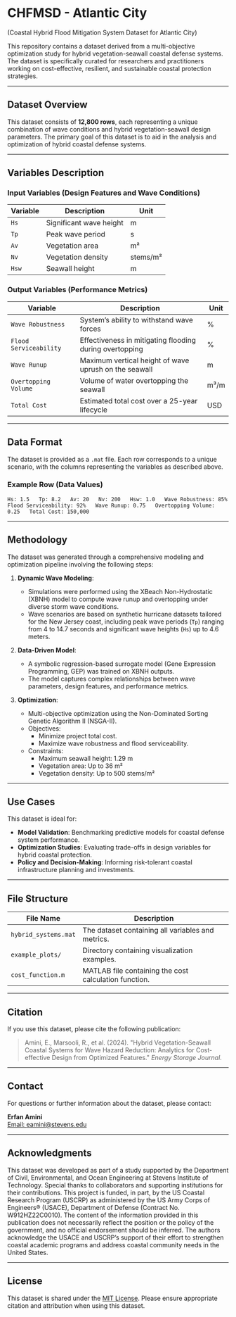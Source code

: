 # CHFMSD - Atlantic City
(Coastal Hybrid Flood Mitigation System Dataset for Atlantic City)

This repository contains a dataset derived from a multi-objective optimization study for hybrid vegetation-seawall coastal defense systems. The dataset is specifically curated for researchers and practitioners working on cost-effective, resilient, and sustainable coastal protection strategies.

---

## Dataset Overview

This dataset consists of **12,800 rows**, each representing a unique combination of wave conditions and hybrid vegetation-seawall design parameters. The primary goal of this dataset is to aid in the analysis and optimization of hybrid coastal defense systems.

---

## Variables Description

### Input Variables (Design Features and Wave Conditions)

| Variable       | Description                               | Unit               |
|----------------|-------------------------------------------|--------------------|
| `Hs`           | Significant wave height                  | m                  |
| `Tp`           | Peak wave period                         | s                  |
| `Av`           | Vegetation area                          | m²                 |
| `Nv`           | Vegetation density                       | stems/m²           |
| `Hsw`          | Seawall height                           | m                  |

### Output Variables (Performance Metrics)

| Variable                | Description                                               | Unit               |
|-------------------------|-----------------------------------------------------------|--------------------|
| `Wave Robustness`       | System’s ability to withstand wave forces                 | %                  |
| `Flood Serviceability`  | Effectiveness in mitigating flooding during overtopping    | %                  |
| `Wave Runup`            | Maximum vertical height of wave uprush on the seawall     | m                  |
| `Overtopping Volume`    | Volume of water overtopping the seawall                   | m³/m               |
| `Total Cost`            | Estimated total cost over a 25-year lifecycle             | USD                |

---

## Data Format

The dataset is provided as a `.mat` file. Each row corresponds to a unique scenario, with the columns representing the variables as described above.

### Example Row (Data Values)
```plaintext
Hs: 1.5   Tp: 8.2   Av: 20   Nv: 200   Hsw: 1.0   Wave Robustness: 85%   Flood Serviceability: 92%   Wave Runup: 0.75   Overtopping Volume: 0.25   Total Cost: 150,000
```

---

## Methodology

The dataset was generated through a comprehensive modeling and optimization pipeline involving the following steps:

1. **Dynamic Wave Modeling**:
   - Simulations were performed using the XBeach Non-Hydrostatic (XBNH) model to compute wave runup and overtopping under diverse storm wave conditions.
   - Wave scenarios are based on synthetic hurricane datasets tailored for the New Jersey coast, including peak wave periods (`Tp`) ranging from 4 to 14.7 seconds and significant wave heights (`Hs`) up to 4.6 meters.

2. **Data-Driven Model**:
   - A symbolic regression-based surrogate model (Gene Expression Programming, GEP) was trained on XBNH outputs.
   - The model captures complex relationships between wave parameters, design features, and performance metrics.

3. **Optimization**:
   - Multi-objective optimization using the Non-Dominated Sorting Genetic Algorithm II (NSGA-II).
   - Objectives:
     - Minimize project total cost.
     - Maximize wave robustness and flood serviceability.
   - Constraints:
     - Maximum seawall height: 1.29 m
     - Vegetation area: Up to 36 m²
     - Vegetation density: Up to 500 stems/m²

---

## Use Cases

This dataset is ideal for:
- **Model Validation**: Benchmarking predictive models for coastal defense system performance.
- **Optimization Studies**: Evaluating trade-offs in design variables for hybrid coastal protection.
- **Policy and Decision-Making**: Informing risk-tolerant coastal infrastructure planning and investments.

---

## File Structure

| File Name            | Description                                       |
|----------------------|---------------------------------------------------|
| `hybrid_systems.mat` | The dataset containing all variables and metrics. |
| `example_plots/`     | Directory containing visualization examples.      |
| `cost_function.m`    | MATLAB file containing the cost calculation function. |

---

## Citation

If you use this dataset, please cite the following publication:

> Amini, E., Marsooli, R., et al. (2024). "Hybrid Vegetation-Seawall Coastal Systems for Wave Hazard Reduction: Analytics for Cost-effective Design from Optimized Features." _Energy Storage Journal_.

---

## Contact

For questions or further information about the dataset, please contact:

**Erfan Amini**  
[Email: eamini@stevens.edu](mailto:eamini@stevens.edu)

---

## Acknowledgments

This dataset was developed as part of a study supported by the Department of Civil, Environmental, and Ocean Engineering at Stevens Institute of Technology. Special thanks to collaborators and supporting institutions for their contributions. This project is funded, in part, by the US Coastal Research Program (USCRP) as administered by the US Army Corps of Engineers® (USACE), Department of Defense (Contract No. W912HZ22C0010). The content of the information provided in this publication does not necessarily reflect the position or the policy of the government, and no official endorsement should be inferred. The authors acknowledge the USACE and USCRP’s support of their effort to strengthen coastal academic programs and address coastal community needs in the United States.

---

## License

This dataset is shared under the [MIT License](LICENSE). Please ensure appropriate citation and attribution when using this dataset.
